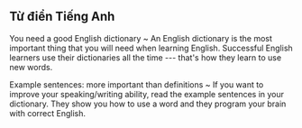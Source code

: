 ## Từ điển Tiếng Anh
You need a good English dictionary ~ An English dictionary is the most important thing that you will need when learning English. Successful English learners use their dictionaries all the time --- that's how they learn to use new words.

Example sentences: more important than definitions ~ If you want to improve your speaking/writing ability, read the example sentences in your dictionary. They show you how to use a word and they program your brain with correct English.